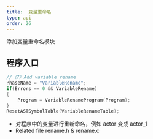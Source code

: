 ```yaml
---
title:  变量重命名
type: api
order: 26
---
```


添加变量重命名模块

## 程序入口

```c++
//（7）Add variable rename
PhaseName = "VariableRename";
if(Errors == 0 && VariableRename)
{
    Program = VariableRenameProgram(Program);
}
ResetASTSymbolTable(VariableRenameTable);

```
- 对程序中的变量进行重新命名，例如 actor 变成 actor_1
- Related file rename.h & rename.c

